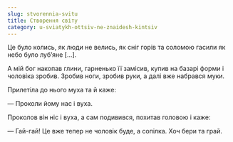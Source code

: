 ```yaml
---
slug: stvorennia-svitu
title: Створення світу
category: u-sviatykh-ottsiv-ne-znaidesh-kintsiv
---
```

Це було колись, як люди не велись, як сніг горів та соломою гасили як небо було луб’яне […].

А мій бог накопав глини, гарненько її замісив, купив на базарі форми і чоловіка зробив. Зробив ноги, зробив руки, а далі вже набрався муки.

Прилетіла до нього муха та й каже:

— Проколи йому нас і вуха.

Проколов він ніс і вуха, а сам подивився, похитав головою і каже:

— Гай-гай! Це вже тепер не чоловік буде, а сопілка. Хоч бери та грай.

